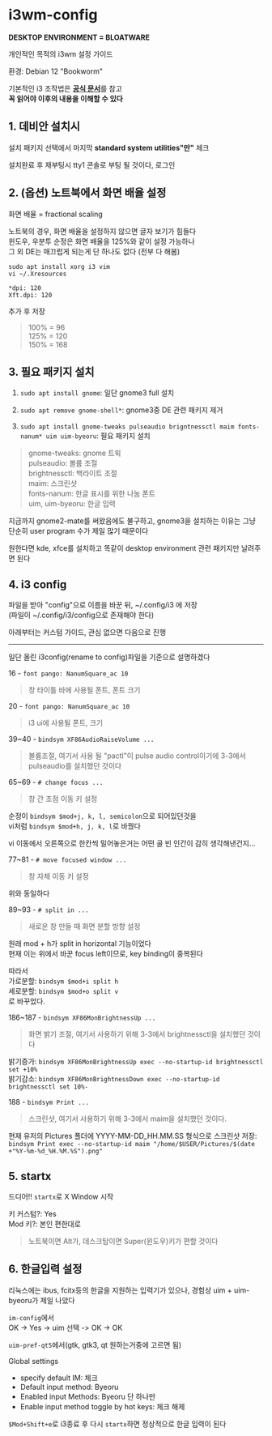 # i3wm-config

**DESKTOP ENVIRONMENT = BLOATWARE**

개인적인 목적의 i3wm 설정 가이드

환경: Debian 12 "Bookworm"

기본적인 i3 조작법은 [**공식 문서**](https://i3wm.org/docs/userguide.html#_default_keybindings)를 참고\
**꼭 읽어야 이후의 내용을 이해할 수 있다**

## 1. 데비안 설치시

설치 패키지 선택에서 마지막 **standard system utilities"만"** 체크

설치완료 후 재부팅시 tty1 콘솔로 부팅 될 것이다, 로그인

## 2. (옵션) 노트북에서 화면 배율 설정

화면 배율 = fractional scaling 

노트북의 경우, 화면 배율을 설정하지 않으면 글자 보기가 힘들다\
윈도우, 우분투 순정은 화면 배율을 125%와 같이 설정 가능하나\
그 외 DE는 매끄럽게 되는게 단 하나도 없다 (전부 다 해봄)

```
sudo apt install xorg i3 vim
vi ~/.Xresources
```

```
*dpi: 120
Xft.dpi: 120
```
추가 후 저장
> 100% = 96\
> 125% = 120\
> 150% = 168


## 3. 필요 패키지 설치
1. ```sudo apt install gnome```: 일단 gnome3 full 설치

2. ```sudo apt remove gnome-shell*```: gnome3중 DE 관련 패키지 제거

3. ```sudo apt install gnome-tweaks pulseaudio brigntnessctl maim fonts-nanum* uim uim-byeoru```: 필요 패키지 설치
> gnome-tweaks: gnome 트윅\
> pulseaudio: 볼륨 조절\
> brightnessctl: 백라이트 조절\
> maim: 스크린샷\
> fonts-nanum: 한글 표시를 위한 나눔 폰트\
> uim, uim-byeoru: 한글 입력

지금까지 gnome2-mate를 써왔음에도 불구하고, gnome3을 설치하는 이유는 그냥 단순히 user program 수가 제일 많기 때문이다

원한다면 kde, xfce를 설치하고 똑같이 desktop environment 관련 패키지만 날려주면 된다

## 4. i3 config

파일을 받아 "config"으로 이름을 바꾼 뒤, ~/.config/i3 에 저장\
(파일이 ~/.config/i3/config으로 존재해야 한다)

아래부터는 커스텀 가이드, 관심 없으면 다음으로 진행
___

일단 올린 i3config(rename to config)파일을 기준으로 설명하겠다
 
16 - ```font pango: NanumSquare_ac 10```
> 창 타이틀 바에 사용될 폰트, 폰트 크기

20 - ```font pango: NanumSquare_ac 10```
> i3 ui에 사용될 폰트, 크기

39~40 - ```bindsym XF86AudioRaiseVolume ...```
> 볼륨조절, 여기서 사용 될 "pactl"이 pulse audio control이기에 3-3에서 pulseaudio를 설치했던 것이다

65~69 - ```# change focus ...```
> 창 간 초점 이동 키 설정

순정이 ```bindsym $mod+j, k, l, semicolon```으로 되어있던것을\
vi처럼 ```bindsym $mod+h, j, k, l```로 바꿨다

vi 이동에서 오른쪽으로 한칸씩 밀어놓은거는 어떤 골 빈 인간이 감히 생각해낸건지...

77~81 - ```# move focused window ...```
> 창 자체 이동 키 설정

위와 동일하다

89~93 - ```# split in ...```
> 새로운 창 만들 때 화면 분할 방향 설정

원래 mod + h가 split in horizontal 기능이었다\
현재 이는 위에서 바꾼 focus left이므로, key binding이 중복된다

따라서\
가로분할: ```bindsym $mod+i split h```\
세로분할: ```bindsym $mod+o split v```\
로 바꾸었다.

186~187 - ```bindsym XF86MonBrightnessUp ...```
> 화면 밝기 조절, 여기서 사용하기 위해 3-3에서 brightnessctl을 설치했던 것이다

밝기증가: ```bindsym XF86MonBrightnessUp exec --no-startup-id brightnessctl set +10%```\
밝기감소: ```bindsym XF86MonBrightnessDown exec --no-startup-id brightnessctl set 10%-```

188 - ```bindsym Print ...```
> 스크린샷, 여기서 사용하기 위해 3-3에서 maim을 설치했던 것이다.

현재 유저의 Pictures 폴더에 YYYY-MM-DD_HH.MM.SS 형식으로 스크린샷 저장:\
```bindsym Print exec --no-startup-id maim "/home/$USER/Pictures/$(date +"%Y-%m-%d_%H.%M.%S").png"```

## 5. startx

드디어!! ```startx```로 X Window 시작

키 커스텀?: Yes\
Mod 키?: 본인 편한대로

>노트북이면 Alt가, 데스크탑이면 Super(윈도우)키가 편할 것이다

## 6. 한글입력 설정

리눅스에는 ibus, fcitx등의 한글을 지원하는 입력기가 있으나, 경험상 uim + uim-byeoru가 제일 나았다

```im-config```에서\
OK -> Yes -> uim 선택 -> OK -> OK

```uim-pref-qt5```에서(gtk, gtk3, qt 원하는거중에 고르면 됨)

Global settings
- specify default IM: 체크
- Default input method: Byeoru
- Enabled input Methods: Byeoru 단 하나만
- Enable input method toggle by hot keys: 체크 해제

```$Mod+Shift+e```로 i3종료 후 다시 ```startx```하면 정상적으로 한글 입력이 된다
